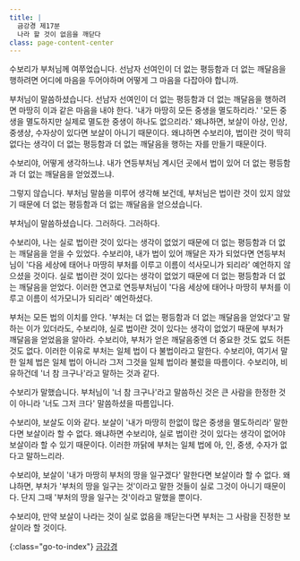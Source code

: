 ```yaml
---
title: |
  금강경 제17분
  나라 할 것이 없음을 깨닫다
class: page-content-center
---
```


수보리가 부처님께 여쭈었습니다.
선남자 선여인이 더 없는 평등함과 더 없는 깨달음을 행하려면
어디에 마음을 두어야하며 어떻게 그 마음을 다잡아야 합니까.

부처님이 말씀하셨습니다.
선남자 선여인이 더 없는 평등함과 더 없는 깨달음을 행하려면
마땅히 이과 같은 마음을 내야 한다.
'내가 마땅히 모든 중생을 멸도하리라.'
'모든 중생을 멸도하지만 실제로 멸도한 중생이 하나도 없으리라.'
왜냐하면, 보살이 아상, 인상, 중생상, 수자상이 있다면 보살이 아니기 때문이다.
왜냐하면 수보리야, 법이란 것이 딱히 없다는 생각이
더 없는 평등함과 더 없는 깨달음을 행하는 자를 만들기 때문이다.

수보리야, 어떻게 생각하느냐.
내가 연등부처님 계시던 곳에서 법이 있어 더 없는 평등함과 더 없는 깨달음을 얻었겠느냐.

그렇지 않습니다.
부처님 말씀을 미루어 생각해 보건데,
부처님은 법이란 것이 있지 않았기 때문에 더 없는 평등함과 더 없는 깨달음을 얻으셨습니다.

부처님이 말씀하셨습니다.
그러하다. 그러하다.

수보리야, 나는 실로 법이란 것이 있다는 생각이 없었기 때문에
더 없는 평등함과 더 없는 깨달음을 얻을 수 있었다.
수보리야, 내가 법이 있어 깨달은 자가 되었다면
연등부처님이 '다음 세상에 태어나 마땅히 부처를 이루고 이름이 석사모니가 되리라' 예언하지 않으셨을 것이다.
실로 법이란 것이 있다는 생각이 없었기 때문에 더 없는 평등함과 더 없는 깨달음을 얻었다.
이러한 연고로 연등부처님이 '다음 세상에 태어나 마땅히 부처를 이루고 이름이 석가모니가 되리라' 예언하셨다.

부처는 모든 법의 이치를 안다.
'부처는 더 없는 평등함과 더 없는 깨달음을 얻었다'고 말하는 이가 있더라도,
수보리야, 실로 법이란 것이 있다는 생각이 없었기 때문에 부처가 깨달음을 얻었음을 알아라.
수보리야, 부처가 얻은 깨달음중엔 더 중요한 것도 없도 허튼 것도 없다.
이러한 이유로 부처는 일체 법이 다 불법이라고 말한다.
수보리야, 여기서 말한 일체 법은 일체 법이 아니라 그저 그것을 일체 법이라 불렀을 따름이다.
수보리야, 비유하건데 '너 참 크구나'라고 말하는 것과 같다.

수보리가 말했습니다.
부처님이 '너 참 크구나'라고 말씀하신 것은
큰 사람을 한정한 것이 아니라 '너도 그저 크다' 말씀하셨을 따름입니다.

수보리야, 보살도 이와 같다.
보살이 '내가 마땅히 한없이 많은 중생을 멸도하리라' 말한다면 보살이라 할 수 없다.
왜냐하면 수보리야, 실로 법이란 것이 있다는 생각이 없어야 보살이라 할 수 있기 때문이다.
이러한 까닭에 부처는 일체 법에 아, 인, 중생, 수자가 없다고 말하느리라.

수보리야, 보살이 '내가 마땅히 부처의 땅을 일구겠다' 말한다면 보살이라 할 수 없다.
왜냐하면, 부처가 '부처의 땅을 일구는 것'이라고 말한 것들이 실로 그것이 아니기 때문이다.
단지 그때 '부처의 땅을 일구는 것'이라고 말했을 뿐이다.

수보리야, 만약 보살이 나라는 것이 실로 없음을 깨닫는다면 부처는 그 사람을 진정한 보살이라 할 것이다.

{:class="go-to-index"}
[금강경](index)